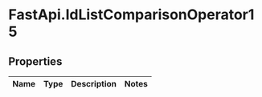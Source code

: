 # FastApi.IdListComparisonOperator15

## Properties
Name | Type | Description | Notes
------------ | ------------- | ------------- | -------------
